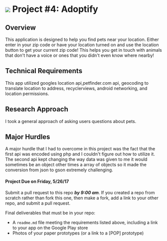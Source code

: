 # ![](https://ga-dash.s3.amazonaws.com/production/assets/logo-9f88ae6c9c3871690e33280fcf557f33.png) Project #4: Adoptify

## Overview

This application is designed to help you find pets near your location. 
Either enter in your zip code or have your location turned on and use the location button to get your current zip code!
This helps you get in touch with animals that don't have a voice or ones that you didn't even know where nearby!


## Technical Requirements
This app utilized googles location api,petfinder.com api, geocoding to translate location to address, recyclerviews, android networking, and location permissions.

## Research Approach

I took a general approach of asking users questions about pets. 

## Major Hurdles

A major hurdle that I had to overcome in this project was the fact that the first api was encoded using php and I couldn't figure out how to utilize it. The second api kept changing the way data was given to me it would sometimes be an object other times
a array of objects so it made the conversion from json to gson extremely challenging.

#### Project Due on Friday, 5/26/17

Submit a pull request to this repo **_by 9:00 am_**. If you created a repo from scratch rather than fork this one, then make a fork, add a link to your other repo, and submit a pull request.

Final deliverables that must be in your repo:

- A `readme.md` file meeting the requirements listed above, including a link to your app on the Google Play store
- Photos of your paper prototypes (or a link to a [POP] prototype)
